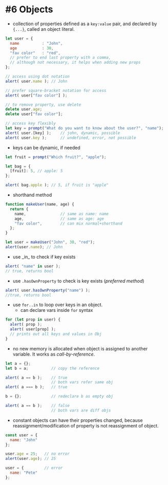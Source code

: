 # #6 Objects

- collection of properties defined as a `key:value` pair, and declared by `{...}`, called an object literal.
```javascript
let user = {
  name          : "John",
  age           : 30,
  "fav color"   : "red",
  // prefer to end last property with a comma,
  // although not necessary, it helps when adding new props
};

// access using dot notation
alert( user.name ); // John

// prefer square-bracket notation for access
alert( user["fav color"] );

// to remove property, use delete
delete user.age;
delete user["fav color"];

// access key flexibly
let key = prompt("What do you want to know about the user?", "name");
alert( user.[key] );    // john, dynamic, possible
alert( user.key );      // undefined, error, not possible
```

- keys can be dynamic, if needed
```javascript
let fruit = prompt("Which fruit?", "apple");

let bag = {
  [fruit]: 5, // apple: 5
};

alert( bag.apple ); // 5, if fruit is "apple"
```

- shorthand method
```js
function makeUser(name, age) {
  return {
    name,               // same as name: name
    age,                // same as age: age 
    "fav color",        // can mix normal+shorthand
  };
}

let user = makeUser("John", 30, "red");
alert(user.name); // John
```


- use \_in\_ to check if key exists
```js
alert( "name" in user );
// true, returns bool
```
- use `.hasOwnProperty` to check is key exists (_preferred method_)
```js
alert( user.hasOwnProperty("name") );
//true, returns bool
```

- use `for..in` to loop over keys in an object.
    - can declare vars inside `for` syntax
```js
for (let prop in user) {
  alert( prop );
  alert( user[prop] );
  // prints out all keys and values in Obj
}
```

-  no new memory is allocated when object is assigned to another variable. It works as _call-by-reference_.
```js
let a = {};
let b = a;          // copy the reference

alert( a == b );    // true
                    // both vars refer same obj
alert( a === b );   // true

b = {};             // redeclare b as empty obj

alert( a == b );    // false
                    // both vars are diff objs
```

- constant objects can have their properties changed, because reassignment/modification of property is not reassignment of object.
```js
const user = {
  name: "John"
};

user.age = 25;   // no error
alert(user.age); // 25

user = {         // error
  name: "Pete"
};
```



